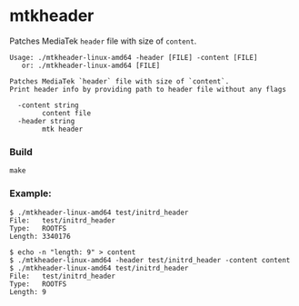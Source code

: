 mtkheader
=========

Patches MediaTek `header` file with size of `content`.

```
Usage: ./mtkheader-linux-amd64 -header [FILE] -content [FILE]
   or: ./mtkheader-linux-amd64 [FILE]

Patches MediaTek `header` file with size of `content`.
Print header info by providing path to header file without any flags

  -content string
    	content file
  -header string
    	mtk header
```

### Build

```shell
make
```

### Example:

```shell
$ ./mtkheader-linux-amd64 test/initrd_header
File:   test/initrd_header
Type:   ROOTFS
Length: 3340176

$ echo -n "length: 9" > content
$ ./mtkheader-linux-amd64 -header test/initrd_header -content content
$ ./mtkheader-linux-amd64 test/initrd_header
File:   test/initrd_header
Type:   ROOTFS
Length: 9
```